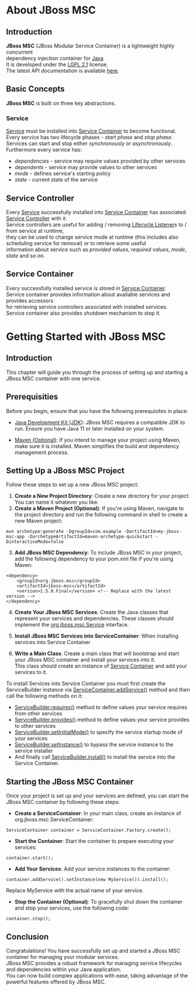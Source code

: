 # About JBoss MSC

## Introduction

**JBoss MSC** (JBoss Modular Service Container) is a lightweight highly concurrent  
dependency injection container for [Java](https://www.oracle.com/java/)  
It is developed under the [LGPL 2.1](../LICENSE.txt) license.  
The latest API documentation is available [here](../apidocs/index.html).

## Basic Concepts

**JBoss MSC** is built on three key abstractions.

### Service

[Service](http://jboss-msc.github.io/jboss-msc/apidocs/org/jboss/msc/Service.html) must be installed into
[Service Container](http://jboss-msc.github.io/jboss-msc/apidocs/org/jboss/msc/service/ServiceContainer.html) to become functional.  
Every service has two lifecycle phases - _start phase_ and _stop phase_.  
Services can start and stop either _synchronously_ or _asynchronously_.  
Furthermore every service has:  

- _dependencies_ - service may require values provided by other services
- _dependents_ - service may provide values to other services
- _mode_ - defines service's starting policy
- _state_ - current state of the service

## Service Controller

Every [Service](http://jboss-msc.github.io/jboss-msc/apidocs/org/jboss/msc/Service.html) successfully installed
into [Service Container](http://jboss-msc.github.io/jboss-msc/apidocs/org/jboss/msc/service/ServiceContainer.html)
has associated [Service Controller](http://jboss-msc.github.io/jboss-msc/apidocs/org/jboss/msc/service/ServiceController.html) with it.  
Service controllers are useful for adding / removing [Lifecycle Listener](http://jboss-msc.github.io/jboss-msc/apidocs/org/jboss/msc/service/LifecycleListener.html)s to / from service at runtime,  
they can be used to change service mode at runtime (this includes also scheduling service for removal)  or to retrieve some useful  
information about service such as _provided values_, _required values_, _mode_, _state_ and so on.

## Service Container

Every successfully installed service is stored in [Service Container](http://jboss-msc.github.io/jboss-msc/apidocs/org/jboss/msc/service/ServiceContainer.html).  
Service container provides information about available services and provides accessors  
for retrieving service controllers associated with installed services.  
Service container also provides _shutdown_ mechanism to stop it.

# Getting Started with JBoss MSC

## Introduction

This chapter will guide you through the process of setting up and starting a JBoss MSC container with one service.

## Prerequisities

Before you begin, ensure that you have the following prerequisites in place:

- [Java Development Kit (JDK)](https://www.oracle.com/java/technologies/downloads/): JBoss MSC requires a compatible JDK to run. Ensure you have Java 11 or later installed on your system.

- [Maven (Optional)](https://maven.apache.org/download.cgi): If you intend to manage your project using Maven, make sure it is installed. Maven simplifies the build and dependency management process.

## Setting Up a JBoss MSC Project

Follow these steps to set up a new JBoss MSC project:

1. **Create a New Project Directory**: Create a new directory for your project. You can name it whatever you like.
2. **Create a Maven Project (Optional)**: If you're using Maven, navigate to the project directory and run the following command in shell to create a new Maven project:

```
mvn archetype:generate -DgroupId=com.example -DartifactId=my-jboss-msc-app -DarchetypeArtifactId=maven-archetype-quickstart -DinteractiveMode=false
```

3. **Add JBoss MSC Dependency**: To include JBoss MSC in your project, add the following dependency to your pom.xml file if you're using Maven:

```
<dependency>
    <groupId>org.jboss.msc</groupId>
    <artifactId>jboss-msc</artifactId>
    <version>1.5.0.Final</version> <!-- Replace with the latest version -->
</dependency>
```

4. **Create Your JBoss MSC Services**: Create the Java classes that represent your services and dependencies. These classes should implement the [org.jboss.msc.Service](http://jboss-msc.github.io/jboss-msc/apidocs/org/jboss/msc/Service.html) interface.

5. **Install JBoss MSC Services into ServiceContainer**: When installing services into Service Container

6. **Write a Main Class**: Create a main class that will bootstrap and start your JBoss MSC container and install your services into it.  
This class should create an instance of [Service Container](http://jboss-msc.github.io/jboss-msc/apidocs/org/jboss/msc/service/ServiceContainer.html) and add your services to it.

To install Services into Service Container you must first create the ServiceBuilder instance via [ServiceContainer.addService()](http://jboss-msc.github.io/jboss-msc/apidocs/org/jboss/msc/service/ServiceTarget.html#addService()) method and then call the following methods on it:

- [ServiceBuilder.requires()](http://jboss-msc.github.io/jboss-msc/apidocs/org/jboss/msc/service/ServiceBuilder.html#requires(org.jboss.msc.service.ServiceName)) method to define values your service requires from other services
- [ServiceBuilder.provides()](http://jboss-msc.github.io/jboss-msc/apidocs/org/jboss/msc/service/ServiceBuilder.html#provides(org.jboss.msc.service.ServiceName...)) method to define values your service provides to other services
- [ServiceBuilder.setInitialMode()](http://jboss-msc.github.io/jboss-msc/apidocs/org/jboss/msc/service/ServiceBuilder.html#setInitialMode(org.jboss.msc.service.ServiceController.Mode)) to specify the service startup mode of your services
- [ServiceBuilder.setInstance()](http://jboss-msc.github.io/jboss-msc/apidocs/org/jboss/msc/service/ServiceBuilder.html#setInstance(org.jboss.msc.Service)) to bypass the service instance to the service installer
- And finally call [ServiceBuilder.install()](http://jboss-msc.github.io/jboss-msc/apidocs/org/jboss/msc/service/ServiceBuilder.html#install()) to install the service into the Service Container.

## Starting the JBoss MSC Container

Once your project is set up and your services are defined, you can start the JBoss MSC container by following these steps:

- **Create a ServiceContainer**: In your main class, create an instance of org.jboss.msc.ServiceContainer:

```
ServiceContainer container = ServiceContainer.Factory.create();
```

- **Start the Container**: Start the container to prepare executing your services:

```
container.start();
```

- **Add Your Services**: Add your service instances to the container:

```
container.addService().setInstance(new MyService()).install();
```

Replace MyService with the actual name of your service.

- **Stop the Container (Optional)**: To gracefully shut down the container and stop your services, use the following code:

```
container.stop();
```

## Conclusion

Congratulations! You have successfully set up and started a JBoss MSC container for managing your modular services.  
JBoss MSC provides a robust framework for managing service lifecycles and dependencies within your Java application.  
You can now build complex applications with ease, taking advantage of the powerful features offered by JBoss MSC.
